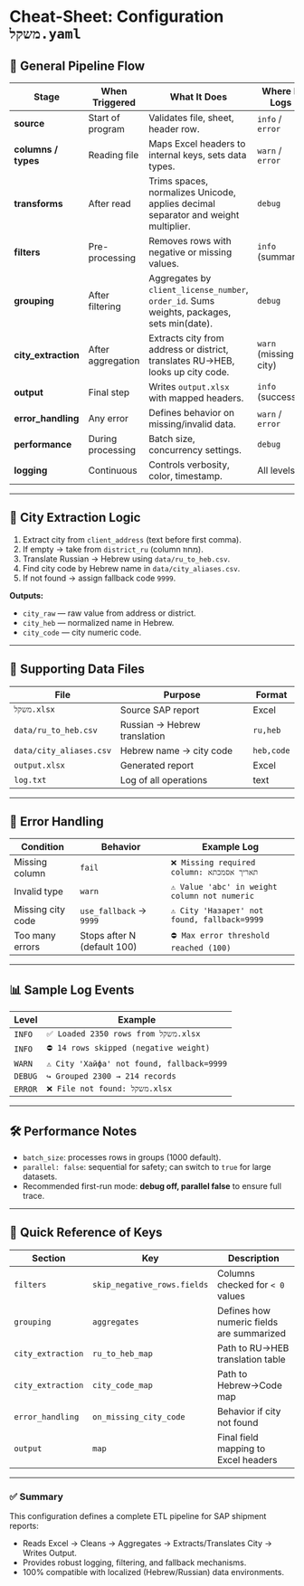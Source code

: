 # Cheat-Sheet: Configuration `משקל.yaml`

## 🧩 General Pipeline Flow

| Stage               | When Triggered    | What It Does                                                                               | Where It Logs         |
|---------------------|-------------------|--------------------------------------------------------------------------------------------|-----------------------|
| **source**          | Start of program  | Validates file, sheet, header row.                                                         | `info` / `error`      |
| **columns / types** | Reading file      | Maps Excel headers to internal keys, sets data types.                                      | `warn` / `error`      |
| **transforms**      | After read        | Trims spaces, normalizes Unicode, applies decimal separator and weight multiplier.         | `debug`               |
| **filters**         | Pre-processing    | Removes rows with negative or missing values.                                              | `info` (summary)      |
| **grouping**        | After filtering   | Aggregates by `client_license_number`, `order_id`. Sums weights, packages, sets min(date). | `debug`               |
| **city_extraction** | After aggregation | Extracts city from address or district, translates RU→HEB, looks up city code.             | `warn` (missing city) |
| **output**          | Final step        | Writes `output.xlsx` with mapped headers.                                                  | `info` (success)      |
| **error_handling**  | Any error         | Defines behavior on missing/invalid data.                                                  | `warn` / `error`      |
| **performance**     | During processing | Batch size, concurrency settings.                                                          | `debug`               |
| **logging**         | Continuous        | Controls verbosity, color, timestamp.                                                      | All levels            |

---

## 🌆 City Extraction Logic

1. Extract city from `client_address` (text before first comma).
2. If empty → take from `district_ru` (column מחוז).
3. Translate Russian → Hebrew using `data/ru_to_heb.csv`.
4. Find city code by Hebrew name in `data/city_aliases.csv`.
5. If not found → assign fallback code `9999`.

**Outputs:**

* `city_raw` — raw value from address or district.
* `city_heb` — normalized name in Hebrew.
* `city_code` — city numeric code.

---

## 📃 Supporting Data Files

| File                    | Purpose                      | Format     |
|-------------------------|------------------------------|------------|
| `משקל.xlsx`             | Source SAP report            | Excel      |
| `data/ru_to_heb.csv`    | Russian → Hebrew translation | `ru,heb`   |
| `data/city_aliases.csv` | Hebrew name → city code      | `heb,code` |
| `output.xlsx`           | Generated report             | Excel      |
| `log.txt`               | Log of all operations        | text       |

---

## 🔐 Error Handling

| Condition         | Behavior                    | Example Log                                  |
|-------------------|-----------------------------|----------------------------------------------|
| Missing column    | `fail`                      | `❌ Missing required column: תאריך אסמכתא`    |
| Invalid type      | `warn`                      | `⚠ Value 'abc' in weight column not numeric` |
| Missing city code | `use_fallback` → `9999`     | `⚠ City 'Назарет' not found, fallback=9999`  |
| Too many errors   | Stops after N (default 100) | `⛔ Max error threshold reached (100)`        |

---

## 📊 Sample Log Events

| Level   | Example                                   |
|---------|-------------------------------------------|
| `INFO`  | `✅ Loaded 2350 rows from משקל.xlsx`       |
| `INFO`  | `⛔ 14 rows skipped (negative weight)`     |
| `WARN`  | `⚠ City 'Хайфа' not found, fallback=9999` |
| `DEBUG` | `↪ Grouped 2300 → 214 records`            |
| `ERROR` | `❌ File not found: משקל.xlsx`             |

---

## 🛠 Performance Notes

* `batch_size`: processes rows in groups (1000 default).
* `parallel: false`: sequential for safety; can switch to `true` for large datasets.
* Recommended first-run mode: **debug off, parallel false** to ensure full trace.

---

## 🔗 Quick Reference of Keys

| Section           | Key                         | Description                               |
|-------------------|-----------------------------|-------------------------------------------|
| `filters`         | `skip_negative_rows.fields` | Columns checked for `< 0` values          |
| `grouping`        | `aggregates`                | Defines how numeric fields are summarized |
| `city_extraction` | `ru_to_heb_map`             | Path to RU→HEB translation table          |
| `city_extraction` | `city_code_map`             | Path to Hebrew→Code map                   |
| `error_handling`  | `on_missing_city_code`      | Behavior if city not found                |
| `output`          | `map`                       | Final field mapping to Excel headers      |

---

### ✅ Summary

This configuration defines a complete ETL pipeline for SAP shipment reports:

* Reads Excel → Cleans → Aggregates → Extracts/Translates City → Writes Output.
* Provides robust logging, filtering, and fallback mechanisms.
* 100% compatible with localized (Hebrew/Russian) data environments.

